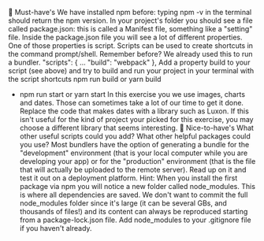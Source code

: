 🌱 Must-have's
We have installed npm before: typing npm -v in the terminal should return the npm version.
In your project's folder you should see a file called package.json: this is called a Manifest file, something like a "setting" file.
Inside the package.json file you will see a lot of different properties. One of those properties is script.
Scripts can be used to create shortcuts in the command prompt/shell.
Remember before? We already used this to run a bundler.
"scripts": {
...
"build": "webpack"
},
Add a property build to your script (see above) and try to build and run your project in your terminal with the script shortcuts
npm run build
or
yarn build

- npm run start
  or
  yarn start
  In this exercise you we use images, charts and dates. Those can sometimes take a lot of our time to get it done.
  Replace the code that makes dates with a library such as Luxon. If this isn't useful for the kind of project your picked for this exercise, you may choose a different library that seems interesting.
  🌼 Nice-to-have's
  What other useful scripts could you add? What other helpful packages could you use?
  Most bundlers have the option of generating a bundle for the "development" environment (that is your local computer while you are developing your app) or for the "production" environment (that is the file that will actually be uploaded to the remote server). Read up on it and test it out on a deployment platform.
  Hint: When you install the first package via npm you will notice a new folder called node_modules. This is where all dependencies are saved. We don't want to commit the full node_modules folder since it's large (it can be several GBs, and thousands of files!) and its content can always be reproduced starting from a package-lock.json file.
  Add node_modules to your .gitignore file if you haven't already.
